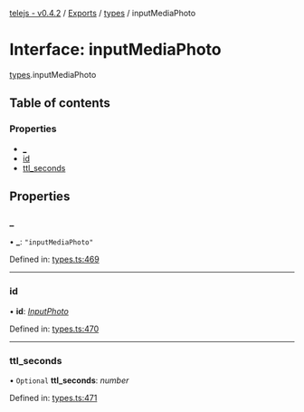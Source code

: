 [telejs - v0.4.2](../README.md) / [Exports](../modules.md) / [types](../modules/types.md) / inputMediaPhoto

# Interface: inputMediaPhoto

[types](../modules/types.md).inputMediaPhoto

## Table of contents

### Properties

- [\_](types.inputmediaphoto.md#_)
- [id](types.inputmediaphoto.md#id)
- [ttl\_seconds](types.inputmediaphoto.md#ttl_seconds)

## Properties

### \_

• **\_**: ``"inputMediaPhoto"``

Defined in: [types.ts:469](https://github.com/telejs/telejs/blob/64a8dcf/src/types.ts#L469)

___

### id

• **id**: [*InputPhoto*](../modules/types.md#inputphoto)

Defined in: [types.ts:470](https://github.com/telejs/telejs/blob/64a8dcf/src/types.ts#L470)

___

### ttl\_seconds

• `Optional` **ttl\_seconds**: *number*

Defined in: [types.ts:471](https://github.com/telejs/telejs/blob/64a8dcf/src/types.ts#L471)
